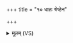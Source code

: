 +++
title = "१० धातः श्रेष्ठेन"

+++
<details><summary>मूलम् (VS)</summary>

धातः॒ श्रेष्ठे॑न रू॒पेणा॒स्या नार्या॑ गवी॒न्योः। पुमां॑सं पु॒त्रमा धे॑हि दश॒मे मा॒सि सूत॑वे ॥
</details>